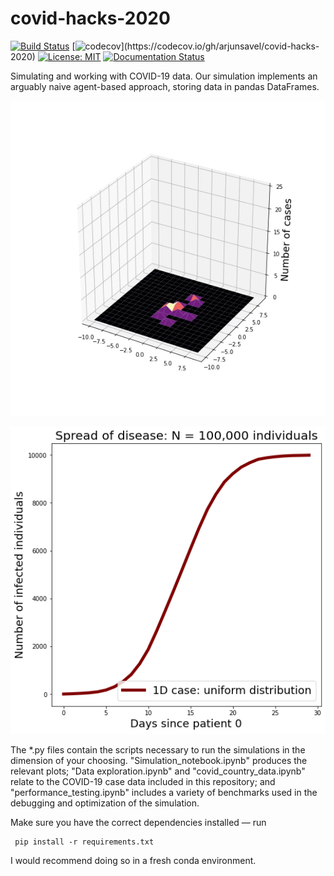 # covid-hacks-2020
[![Build Status](https://travis-ci.com/arjunsavel/covid-hacks-2020.svg?branch=master)](https://travis-ci.com/arjunsavel/covid-hacks-2020) [![codecov](https://codecov.io/gh/arjunsavel/covid-hacks-2020/branch/master/graph/badge.svg?)](https://codecov.io/gh/arjunsavel/covid-hacks-2020)
[![License: MIT](https://img.shields.io/badge/License-MIT-yellow.svg)](https://opensource.org/licenses/MIT) [![Documentation Status](https://readthedocs.org/projects/covid-19-simulations/badge/?version=latest)](https://covid-19-simulations.readthedocs.io/en/latest/?badge=latest)


Simulating and working with COVID-19 data. Our simulation implements an arguably naive agent-based approach, storing data in pandas DataFrames.

![2D animation](https://github.com/arjunsavel/covid-hacks-2020/blob/master/img/2D.gif)

![1D simulation](img/1D.png)


The *.py files contain the scripts necessary to run the simulations in the dimension of your choosing. "Simulation_notebook.ipynb" produces the relevant plots; "Data exploration.ipynb" and "covid_country_data.ipynb" relate to the COVID-19 case data included in this repository; and "performance_testing.ipynb" includes a variety of benchmarks used in the debugging and optimization of the simulation.

Make sure you have the correct dependencies installed — run

     pip install -r requirements.txt
I would recommend doing so in a fresh conda environment.
